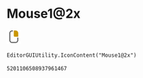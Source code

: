 # Mouse1@2x
![](/img/Mouse1@2x.png)

``` CSharp
EditorGUIUtility.IconContent("Mouse1@2x")
```
```
5201106508937961467
```
